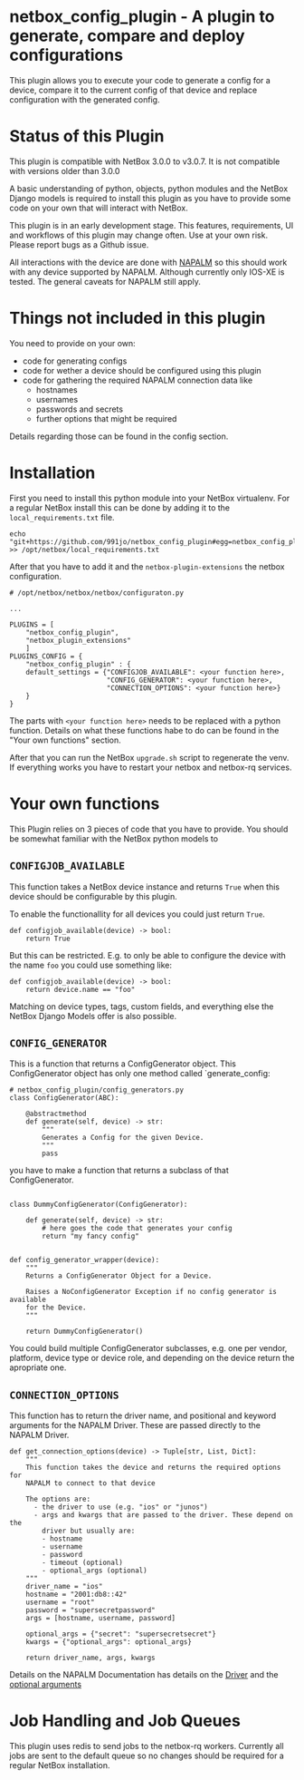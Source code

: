 # netbox_config_plugin - A plugin to generate, compare and deploy configurations

This plugin allows you to execute your code to generate a config for a device,
compare it to the current config of that device and replace configuration with
the generated config.


# Status of this Plugin

This plugin is compatible with NetBox 3.0.0 to v3.0.7.
It is not compatible with versions older than 3.0.0

A basic understanding of python, objects, python modules and the NetBox Django
models is required to install this plugin as you have to provide some code
on your own that will interact with NetBox.

This plugin is in an early development stage.
This features, requirements, UI and workflows of this plugin may change often.
Use at your own risk.
Please report bugs as a Github issue.

All interactions with the device are done with [NAPALM](https://github.com/napalm-automation/napalm)
so this should work with any device supported by NAPALM.
Although currently only IOS-XE is tested.
The general caveats for NAPALM still apply.

# Things not included in this plugin

You need to provide on your own:

- code for generating configs
- code for wether a device should be configured using this plugin
- code for gathering the required NAPALM connection data like
  - hostnames
  - usernames
  - passwords and secrets
  - further options that might be required

Details regarding those can be found in the config section.

# Installation

First you need to install this python module into your NetBox virtualenv.
For a regular NetBox install this can be done by adding it to the
`local_requirements.txt` file.

```
echo "git+https://github.com/991jo/netbox_config_plugin#egg=netbox_config_plugin" >> /opt/netbox/local_requirements.txt
```

After that you have to add it and the `netbox-plugin-extensions` the netbox
configuration.

```
# /opt/netbox/netbox/netbox/configuraton.py

...

PLUGINS = [
	"netbox_config_plugin",
	"netbox_plugin_extensions"
	]
PLUGINS_CONFIG = {
	"netbox_config_plugin" : {
    default_settings = {"CONFIGJOB_AVAILABLE": <your function here>,
                        "CONFIG_GENERATOR": <your function here>,
                        "CONNECTION_OPTIONS": <your function here>}
	}
}
```

The parts with `<your function here>` needs to be replaced with a python
function. Details on what these functions habe to do can be found in the
"Your own functions" section.

After that you can run the NetBox `upgrade.sh` script to regenerate the venv.
If everything works you have to restart your netbox and netbox-rq services.

# Your own functions

This Plugin relies on 3 pieces of code that you have to provide.
You should be somewhat familiar with the NetBox python models to 

## `CONFIGJOB_AVAILABLE`

This function takes a NetBox device instance and returns `True` when
this device should be configurable by this plugin.

To enable the functionallity for all devices you could just return `True`.

```
def configjob_available(device) -> bool:
    return True
```

But this can be restricted. E.g. to only be able to configure the device with
the name `foo` you could use something like:

```
def configjob_available(device) -> bool:
    return device.name == "foo"
```

Matching on device types, tags, custom fields, and everything else the NetBox
Django Models offer is also possible.

## `CONFIG_GENERATOR`

This is a function that returns a ConfigGenerator object.
This ConfigGenerator object has only one method called `generate_config:

```
# netbox_config_plugin/config_generators.py
class ConfigGenerator(ABC):

    @abstractmethod
    def generate(self, device) -> str:
        """
        Generates a Config for the given Device.
        """
        pass
```

you have to make a function that returns a subclass of that ConfigGenerator.

```

class DummyConfigGenerator(ConfigGenerator):

    def generate(self, device) -> str:
        # here goes the code that generates your config
		return "my fancy config"


def config_generator_wrapper(device):
    """
    Returns a ConfigGenerator Object for a Device.

    Raises a NoConfigGenerator Exception if no config generator is available
    for the Device.
    """

    return DummyConfigGenerator()
```

You could build multiple ConfigGenerator subclasses, e.g. one per vendor,
platform, device type or device role, and depending on the device
return the apropriate one.

## `CONNECTION_OPTIONS`

This function has to return the driver name, and positional and keyword arguments
for the NAPALM Driver.
These are passed directly to the NAPALM Driver.

```
def get_connection_options(device) -> Tuple[str, List, Dict]:
    """
    This function takes the device and returns the required options for
    NAPALM to connect to that device

    The options are:
      - the driver to use (e.g. "ios" or "junos")
      - args and kwargs that are passed to the driver. These depend on the
        driver but usually are:
        - hostname
        - username
        - password
        - timeout (optional)
        - optional_args (optional)
    """
    driver_name = "ios"
    hostname = "2001:db8::42"
    username = "root"
    password = "supersecretpassword"
    args = [hostname, username, password]

    optional_args = {"secret": "supersecretsecret"}
    kwargs = {"optional_args": optional_args}

    return driver_name, args, kwargs
```

Details on the NAPALM Documentation has details on the [Driver](https://napalm.readthedocs.io/en/latest/support/index.html#optional-arguments)
and the [optional arguments](https://napalm.readthedocs.io/en/latest/support/index.html#optional-arguments)

# Job Handling and Job Queues

This plugin uses redis to send jobs to the netbox-rq workers.
Currently all jobs are sent to the default queue so no changes should be
required for a regular NetBox installation.
